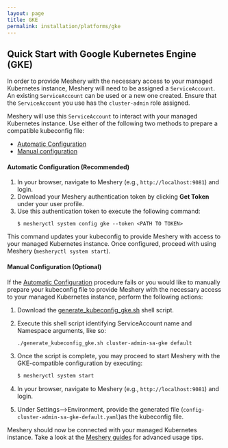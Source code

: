 ```yaml
---
layout: page
title: GKE
permalink: installation/platforms/gke
---
```


## Quick Start with Google Kubernetes Engine (GKE)

In order to provide Meshery with the necessary access to your managed Kubernetes instance, 
Meshery will need to be assigned a `ServiceAccount`. An existing `ServiceAccount` can be used or a new one created. Ensure that the `ServiceAccount` you use has the `cluster-admin` role assigned.

Meshery will use this `ServiceAccount` to interact with your managed Kubernetes instance. Use either of the following two methods to prepare a compatible kubeconfig file:

- [Automatic Configuration](#automatic-configuration-recommended)
- [Manual configuration](#manual-configuration-optional)

#### **Automatic Configuration** (Recommended)

1. In your browser, navigate to Meshery (e.g., `http://localhost:9081`) and login.
1. Download your Meshery authentication token by clicking **Get Token** under your user profile.
1. Use this authentication token to execute the following command:
    ```
    $ mesheryctl system config gke --token <PATH TO TOKEN>
    ```

This command updates your kubeconfig to provide Meshery with access to your managed Kubernetes instance.
Once configured, proceed with using Meshery (`mesheryctl system start`).

#### **Manual Configuration** (Optional)

If the [Automatic Configuration](#automatic-configuration-recommended) procedure fails or you would like to manually prepare your kubeconfig file to provide Meshery with the necessary access to your managed Kubernetes instance, perform the following actions:

1. Download the [generate_kubeconfig_gke.sh](./generate_kubeconfig_gke.sh) shell script.
1. Execute this shell script identifying ServiceAccount name and Namespace arguments, like so:
    
    ```sh
    ./generate_kubeconfig_gke.sh cluster-admin-sa-gke default
    ```
1. Once the script is complete, you may proceed to start Meshery with the GKE-compatible configuration by executing:
    
    ```sh
    $ mesheryctl system start
    ```
1. In your browser, navigate to Meshery (e.g., `http://localhost:9081`) and login.
1. Under Settings-->Environment, provide the generated file (`config-cluster-admin-sa-gke-default.yaml`)as the kubeconfig file.

Meshery should now be connected with your managed Kubernetes instance. Take a look at the [Meshery guides](/docs/guides) for advanced usage tips.